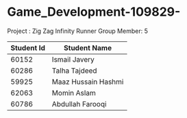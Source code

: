 # Game_Development-109829-
Project : Zig Zag Infinity Runner
Group Member: 5

| Student Id    | Student Name |
| ------------- | ------------- |
| 60152         | Ismail Javery|
| 60286         | Talha Tajdeed  |
| 59925         | Maaz Hussain Hashmi |
| 62063         | Momin Aslam  |
| 60786         | Abdullah Farooqi |

